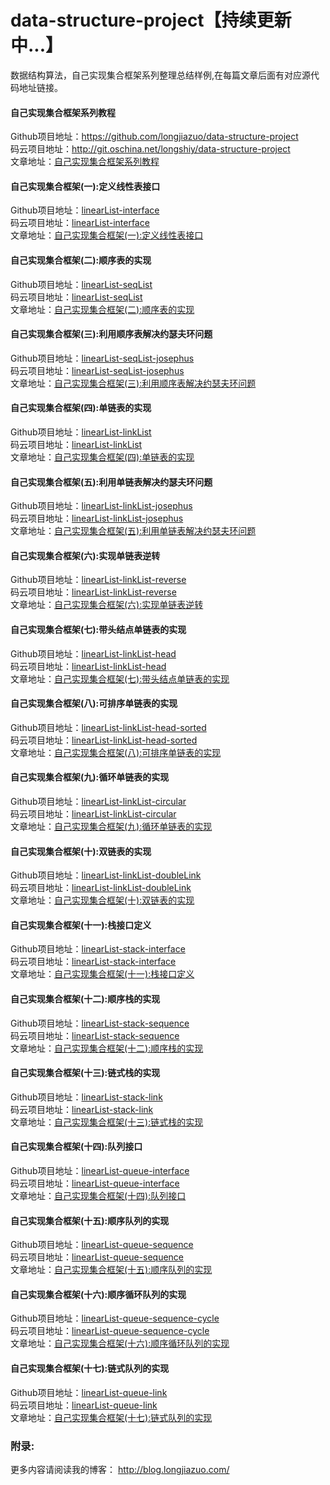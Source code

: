 # data-structure-project【持续更新中...】
数据结构算法，自己实现集合框架系列整理总结样例,在每篇文章后面有对应源代码地址链接。<br>

#### 自己实现集合框架系列教程<br>
Github项目地址：<a href="https://github.com/longjiazuo/data-structure-project" target="_blank">https://github.com/longjiazuo/data-structure-project <br>
码云项目地址：<a href="http://git.oschina.net/longshiy/data-structure-project" target="_blank">http://git.oschina.net/longshiy/data-structure-project <br>
文章地址：<a href="http://blog.longjiazuo.com/archives/category/comprehensive/shujujiegou" target="_blank">自己实现集合框架系列教程</a><br>

#### 自己实现集合框架(一):定义线性表接口
Github项目地址：<a href="https://github.com/longjiazuo/data-structure-project/tree/master/linearList-interface" target="_blank">linearList-interface</a><br>
码云项目地址：<a href="http://git.oschina.net/longshiy/data-structure-project/tree/master/linearList-interface" target="_blank">linearList-interface</a><br>
文章地址：<a href="http://blog.longjiazuo.com/archives/2048" target="_blank">自己实现集合框架(一):定义线性表接口</a><br>

#### 自己实现集合框架(二):顺序表的实现
Github项目地址：<a href="https://github.com/longjiazuo/data-structure-project/tree/master/linearList-seqList" target="_blank">linearList-seqList</a><br>
码云项目地址：<a href="http://git.oschina.net/longshiy/data-structure-project/tree/master/linearList-seqList" target="_blank">linearList-seqList</a><br>
文章地址：<a href="http://blog.longjiazuo.com/archives/2060" target="_blank">自己实现集合框架(二):顺序表的实现</a><br>

#### 自己实现集合框架(三):利用顺序表解决约瑟夫环问题
Github项目地址：<a href="https://github.com/longjiazuo/data-structure-project/tree/master/linearList-seqList-josephus" target="_blank">linearList-seqList-josephus</a><br>
码云项目地址：<a href="http://git.oschina.net/longshiy/data-structure-project/tree/master/linearList-seqList-josephus" target="_blank">linearList-seqList-josephus</a><br>
文章地址：<a href="http://blog.longjiazuo.com/archives/2817" target="_blank">自己实现集合框架(三):利用顺序表解决约瑟夫环问题</a><br>

#### 自己实现集合框架(四):单链表的实现
Github项目地址：<a href="https://github.com/longjiazuo/data-structure-project/tree/master/linearList-linkList" target="_blank">linearList-linkList</a><br>
码云项目地址：<a href="http://git.oschina.net/longshiy/data-structure-project/tree/master/linearList-linkList" target="_blank">linearList-linkList</a><br>
文章地址：<a href="http://blog.longjiazuo.com/archives/2857" target="_blank">自己实现集合框架(四):单链表的实现</a><br>

#### 自己实现集合框架(五):利用单链表解决约瑟夫环问题
Github项目地址：<a href="https://github.com/longjiazuo/data-structure-project/tree/master/linearList-linkList-josephus" target="_blank">linearList-linkList-josephus</a><br>
码云项目地址：<a href="http://git.oschina.net/longshiy/data-structure-project/tree/master/linearList-linkList-josephus" target="_blank">linearList-linkList-josephus</a><br>
文章地址：<a href="http://blog.longjiazuo.com/archives/2944" target="_blank">自己实现集合框架(五):利用单链表解决约瑟夫环问题</a><br>

#### 自己实现集合框架(六):实现单链表逆转
Github项目地址：<a href="https://github.com/longjiazuo/data-structure-project/tree/master/linearList-linkList-reverse" target="_blank">linearList-linkList-reverse</a><br>
码云项目地址：<a href="http://git.oschina.net/longshiy/data-structure-project/tree/master/linearList-linkList-reverse" target="_blank">linearList-linkList-reverse</a><br>
文章地址：<a href="http://blog.longjiazuo.com/archives/2960" target="_blank">自己实现集合框架(六):实现单链表逆转</a><br>

#### 自己实现集合框架(七):带头结点单链表的实现
Github项目地址：<a href="https://github.com/longjiazuo/data-structure-project/tree/master/linearList-linkList-head" target="_blank">linearList-linkList-head</a><br>
码云项目地址：<a href="http://git.oschina.net/longshiy/data-structure-project/tree/master/linearList-linkList-head" target="_blank">linearList-linkList-head</a><br>
文章地址：<a href="http://blog.longjiazuo.com/archives/3004" target="_blank">自己实现集合框架(七):带头结点单链表的实现</a><br>

#### 自己实现集合框架(八):可排序单链表的实现
Github项目地址：<a href="https://github.com/longjiazuo/data-structure-project/tree/master/linearList-linkList-head-sorted" target="_blank">linearList-linkList-head-sorted</a><br>
码云项目地址：<a href="http://git.oschina.net/longshiy/data-structure-project/tree/master/linearList-linkList-head-sorted" target="_blank">linearList-linkList-head-sorted</a><br>
文章地址：<a href="http://blog.longjiazuo.com/archives/3741" target="_blank">自己实现集合框架(八):可排序单链表的实现</a><br>

#### 自己实现集合框架(九):循环单链表的实现
Github项目地址：<a href="https://github.com/longjiazuo/data-structure-project/tree/master/linearList-linkList-circular" target="_blank">linearList-linkList-circular</a><br>
码云项目地址：<a href="http://git.oschina.net/longshiy/data-structure-project/tree/master/linearList-linkList-circular" target="_blank">linearList-linkList-circular</a><br>
文章地址：<a href="http://blog.longjiazuo.com/archives/3786" target="_blank">自己实现集合框架(九):循环单链表的实现</a><br>

#### 自己实现集合框架(十):双链表的实现
Github项目地址：<a href="https://github.com/longjiazuo/data-structure-project/tree/master/linearList-linkList-doubleLink" target="_blank">linearList-linkList-doubleLink</a><br>
码云项目地址：<a href="http://git.oschina.net/longshiy/data-structure-project/tree/master/linearList-linkList-doubleLink" target="_blank">linearList-linkList-doubleLink</a><br>
文章地址：<a href="http://blog.longjiazuo.com/archives/3811" target="_blank">自己实现集合框架(十):双链表的实现</a><br>

#### 自己实现集合框架(十一):栈接口定义
Github项目地址：<a href="https://github.com/longjiazuo/data-structure-project/tree/master/linearList-stack-interface" target="_blank">linearList-stack-interface</a><br>
码云项目地址：<a href="https://git.oschina.net/longjiazuo/data-structure-project/tree/master/linearList-stack-interface" target="_blank">linearList-stack-interface</a><br>
文章地址：<a href="http://blog.longjiazuo.com/archives/4011" target="_blank">自己实现集合框架(十一):栈接口定义</a><br>

#### 自己实现集合框架(十二):顺序栈的实现
Github项目地址：<a href="https://github.com/longjiazuo/data-structure-project/tree/master/linearList-stack-sequence" target="_blank">linearList-stack-sequence</a><br>
码云项目地址：<a href="https://git.oschina.net/longjiazuo/data-structure-project/tree/master/linearList-stack-sequence" target="_blank">linearList-stack-sequence</a><br>
文章地址：<a href="http://blog.longjiazuo.com/archives/4018" target="_blank">自己实现集合框架(十二):顺序栈的实现</a><br>

#### 自己实现集合框架(十三):链式栈的实现
Github项目地址：<a href="https://github.com/longjiazuo/data-structure-project/tree/master/linearList-stack-link" target="_blank">linearList-stack-link</a><br>
码云项目地址：<a href="https://git.oschina.net/longjiazuo/data-structure-project/tree/master/linearList-stack-link" target="_blank">linearList-stack-link</a><br>
文章地址：<a href="http://blog.longjiazuo.com/archives/4094" target="_blank">自己实现集合框架(十三):链式栈的实现</a><br>

#### 自己实现集合框架(十四):队列接口
Github项目地址：<a href="https://github.com/longjiazuo/data-structure-project/tree/master/linearList-queue-interface" target="_blank">linearList-queue-interface</a><br>
码云项目地址：<a href="https://git.oschina.net/longjiazuo/data-structure-project/tree/master/linearList-queue-interface" target="_blank">linearList-queue-interface</a><br>
文章地址：<a href="http://blog.longjiazuo.com/archives/4177" target="_blank">自己实现集合框架(十四):队列接口</a><br>

#### 自己实现集合框架(十五):顺序队列的实现
Github项目地址：<a href="https://github.com/longjiazuo/data-structure-project/tree/master/linearList-queue-sequence" target="_blank">linearList-queue-sequence</a><br>
码云项目地址：<a href="https://git.oschina.net/longjiazuo/data-structure-project/tree/master/linearList-queue-sequence" target="_blank">linearList-queue-sequence</a><br>
文章地址：<a href="http://blog.longjiazuo.com/archives/4203" target="_blank">自己实现集合框架(十五):顺序队列的实现</a><br>

#### 自己实现集合框架(十六):顺序循环队列的实现
Github项目地址：<a href="https://github.com/longjiazuo/data-structure-project/tree/master/linearList-queue-sequence-cycle" target="_blank">linearList-queue-sequence-cycle</a><br>
码云项目地址：<a href="https://git.oschina.net/longjiazuo/data-structure-project/tree/master/linearList-queue-sequence-cycle" target="_blank">linearList-queue-sequence-cycle</a><br>
文章地址：<a href="http://blog.longjiazuo.com/archives/4235" target="_blank">自己实现集合框架(十六):顺序循环队列的实现</a><br>

#### 自己实现集合框架(十七):链式队列的实现
Github项目地址：<a href="https://github.com/longjiazuo/data-structure-project/tree/master/linearList-queue-link" target="_blank">linearList-queue-link</a><br>
码云项目地址：<a href="https://git.oschina.net/longjiazuo/data-structure-project/tree/master/linearList-queue-link" target="_blank">linearList-queue-link</a><br>
文章地址：<a href="http://blog.longjiazuo.com/archives/4271" target="_blank">自己实现集合框架(十七):链式队列的实现</a><br>

### 附录:
更多内容请阅读我的博客：
<a href="http://blog.longjiazuo.com/" target="_blank">http://blog.longjiazuo.com/